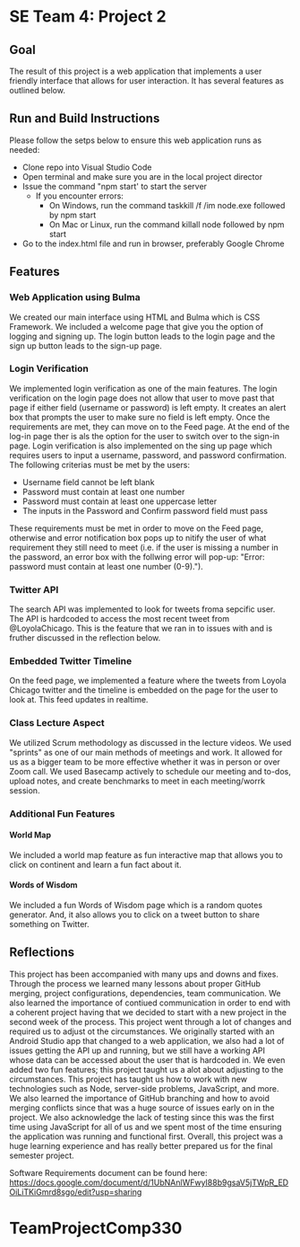 # SE Team 4: Project 2
## Goal
The result of this project is a web application that implements a user friendly interface that allows for user interaction. It has several features as outlined below. 

## Run and Build Instructions
Please follow the setps below to ensure this web application runs as needed:
 * Clone repo into Visual Studio Code
 * Open terminal and make sure you are in the local project director
 * Issue the command "npm start' to start the server
      * If you encounter errors:
        * On Windows, run the command taskkill /f /im node.exe followed by npm start
        * On Mac or Linux, run the command killall node followed by npm start
 * Go to the index.html file and run in browser, preferably Google Chrome

## Features
### Web Application using Bulma
We created our main interface using HTML and Bulma which is CSS Framework. We included a welcome page that give you the option of logging and signing up. The login button leads to the login page and the sign up button leads to the sign-up page.

### Login Verification
We implemented login verification as one of the main features. The login verification on the login page does not allow that user to move past that page if either field (username or password) is left empty. It creates an alert box that prompts the user to make sure no field is left empty. Once the requirements are met, they can move on to the Feed page. At the end of the log-in page ther is als the option for the user to switch over to the sign-in page. Login verification is also implemented on the sing up page which requires users to input a username, password, and password confirmation. The following criterias must be met by the users: 
  * Username field cannot be left blank  
  * Password must contain at least one number  
  * Password must contain at least one uppercase letter  
  * The inputs in the Password and Confirm password field must pass    
  
These requirements must be met in order to move on the Feed page, otherwise and error notification box pops up to nitify the user of what requirement they still need to meet (i.e. if the user is missing a number in the password, an error box with the follwing error will pop-up: "Error: password must contain at least one number (0-9).").  

### Twitter API
The search API was implemented to look for tweets froma  sepcific user. The API is hardcoded to access the most recent tweet from @LoyolaChicago. This is the feature that we ran in to issues with and is fruther discussed in the reflection below.

### Embedded Twitter Timeline
On the feed page, we implemented a feature where the tweets from Loyola Chicago twitter and the timeline is embedded on the page for the user to look at. This feed updates in realtime.

### Class Lecture Aspect
We utilized Scrum methodology as discussed in the lecture videos. We used "sprints" as one of our main methods of meetings and work. It allowed for us as a bigger team to be more effective whether it was in person or over Zoom call. We used Basecamp actively to schedule our meeting and to-dos, upload notes, and create benchmarks to meet in each meeting/worrk session.

### Additional Fun Features
#### World Map
We included a world map feature as fun interactive map that allows you to click on continent and learn a fun fact about it.

#### Words of Wisdom
We included a fun Words of Wisdom page which is a random quotes generator. And, it also allows you to click on a tweet button to share something on Twitter.

## Reflections
This project has been accompanied with many ups and downs and fixes. Through the process we learned many lessons about proper GitHub merging, project configurations, dependencies, team communication. We also learned the importance of contiued communication in order to end with a coherent project having that we decided to start with a new project in the second week of the process. This project went through a lot of changes and required us to adjust ot the circumstances. We originally started with an Android Studio app that changed to a web application, we also had a lot of issues getting the API up and running, but we still have a working API whose data can be accessed about the user that is hardcoded in. We even added two fun features; this project taught us a alot about adjusting to the circumstances. This project has taught us how to work with new technologies such as Node, server-side problems, JavaScript, and more. We also learned the importance of GitHub branching and how to avoid merging conflicts since that was a huge source of issues early on in the project. We also acknowledge the lack of testing since this was the first time using JavaScript for all of us and we spent most of the time ensuring the application was running and functional first. Overall, this project was a huge learning experience and has really better prepared us for the final semester project.
  
    
Software Requirements document can be found here: https://docs.google.com/document/d/1UbNAnlWFwyI88b9gsaV5jTWpR_EDOiLiTKiGmrd8sgo/edit?usp=sharing
# TeamProjectComp330
